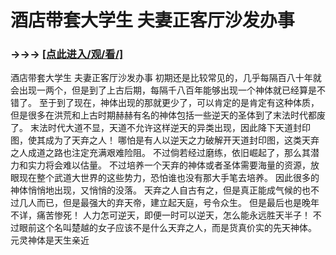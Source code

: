 # 酒店带套大学生 夫妻正客厅沙发办事

### →→→ <a href="http://3t3e.com/index.html">[点此进入/观/看/]</a>

酒店带套大学生 夫妻正客厅沙发办事
初期还是比较常见的，几乎每隔百八十年就会出现一两个，但是到了上古后期，每隔千八百年能够出现一个神体就已经算是不错了。
    至于到了现在，神体出现的那就更少了，可以肯定的是肯定有这种体质，但是很多在洪荒和上古时期赫赫有名的神体包括一些逆天的圣体到了末法时代都废了。
    末法时代大道不显，天道不允许这样逆天的异类出现，因此降下天道封印图，使其成为了天弃之人！
    哪怕是有人以逆天之力破解开天道封印图，这类天弃之人成道之路也注定充满艰难险阻。
    不过倘若经过磨练，依旧崛起了，那么其潜力和实力将会难以估量。
    不过培养一个天弃的神体或者圣体需要海量的资源，放眼现在整个武道大世界的这些势力，恐怕谁也没有那大手笔去培养。
    因此很多的神体悄悄地出现，又悄悄的没落。
    天弃之人自古有之，但是真正能成气候的也不过几人而已，但是最强大的弃天帝，建立起天庭，号令众生。
    但是最后也是晚年不详，痛苦惨死！
    人力怎可逆天，即便一时可以逆天，怎么能永远胜天半子！
    不过眼前这个名叫楚越的女子应该不是什么天弃之人，而是货真价实的先天神体。
    元灵神体是天生亲近
